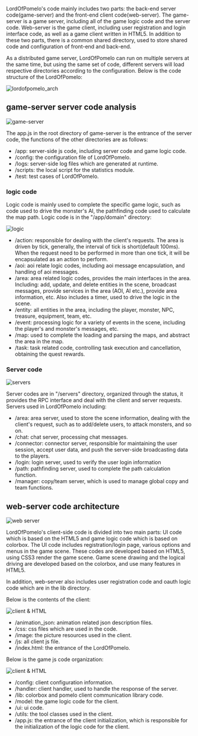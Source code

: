  
LordOfPomelo's code mainly includes two parts: the back-end server code(game-server) and the front-end client code(web-server). The game-server is a game server, including all of the game logic code and the server code. Web-server is the game client, including user registration and login interface code, as well as a game client written in HTML5. In addition to these two parts, there is a common shared directory, used to store shared code and configuration of front-end and back-end.
 
As a distributed game server, LordOfPomelo can run on multiple servers at the same time, but using the same set of code, different servers will load respective directories according to the configuration. Below is the code structure of the LordOfPomelo: 
 
![lordofpomelo_arch](http://pomelo.netease.com/resource/documentImage/lordofpomelo/code/LOP_arch.png) 
 
## game-server server code analysis 
 
![game-server](http://pomelo.netease.com/resource/documentImage/lordofpomelo/code/game-server.png) 
 
The app.js in the root directory of game-server is the entrance of the server code, the functions of the other directories are as follows: 
* /app: server-side js code, including server code and game logic code. 
* /config: the configuration file of LordOfPomelo. 
* /logs: server-side log files which are generated at runtime.
* /scripts: the local script for the statistics module. 
* /test: test cases of LordOfPomelo.
 
### logic code 
 
Logic code is mainly used to complete the specific game logic, such as code used to drive the monster's AI, the pathfinding code used to calculate the map path. Logic code is in the "/app/domain" directory: 
 
![logic](http://pomelo.netease.com/resource/documentImage/lordofpomelo/code/logic.png) 
 
* /action: responsible for dealing with the client's requests. The area is driven by tick, generally, the interval of tick is short(default 100ms). When the request need to be performed in more than one tick, it will be encapsulated as an action to perform. 
* /aoi: aoi relate logic codes, including aoi message encapsulation, and handling of aoi messages. 
* /area: area related logic codes, provides the main interfaces in the area. Including: add, update, and delete entities in the scene, broadcast messages, provide services in the area (AOI, AI etc.), provide area information, etc. Also includes a timer, used to drive the logic in the scene. 
* /entity: all entities in the area, including the player, monster, NPC, treasure, equipment, team, etc. 
* /event: processing logic for a variety of events in the scene, including the player's and monster's messages, etc. 
* /map: used to complete the loading and parsing the maps, and abstract the area in the map. 
* /task: task related code, controlling task execution and cancellation, obtaining the quest rewards. 
 
### Server code
 
![servers](http://pomelo.netease.com/resource/documentImage/lordofpomelo/code/servers.png) 
 
Server codes are in "/servers" directory, organized through the status, it provides the RPC interface and deal with the client and server requests. Servers used in LordOfPomelo including: 
* /area: area server, used to store the scene information, dealing with the client's request, such as to add/delete users, to attack monsters, and so on. 
* /chat: chat server, processing chat messages.
* /connector: connector server, responsible for maintaining the user session, accept user data, and push the server-side broadcasting data to the players. 
* /login: login server, used to verify the user login information
* /path: pathfinding server, used to complete the path calculation function. 
* /manager: copy/team server, which is used to manage global copy and team functions. 
 
## web-server code architecture 
 
![web server](http://pomelo.netease.com/resource/documentImage/lordofpomelo/code/web_server.png) 
 
LordOfPomelo's client-side code is divided into two main parts: UI code which is based on the HTML5 and game logic code which is based on colorbox. The UI code includes registration/login page, various options and menus in the game scene. These codes are developed based on HTML5, using CSS3 render the game scene. Game scene drawing and the logical driving are developed based on the colorbox, and use many features in HTML5. 
 
In addition, web-server also includes user registration code and oauth logic code which are in the lib directory. 
 
Below is the contents of the client:
 
![client & HTML](http://pomelo.netease.com/resource/documentImage/lordofpomelo/code/client_html.png) 
 
* /animation_json: animation related json description files. 
* /css: css files which are used in the code. 
* /image: the picture resources used in the client. 
* /js: all client js file. 
* /index.html: the entrance of the LordOfPomelo. 
 
Below is the game js code organization: 
 
![client & HTML](http://pomelo.netease.com/resource/documentImage/lordofpomelo/code/game_client.png) 
 
* /config: client configuration information. 
* /handler: client handler, used to handle the response of the server. 
* /lib: colorbox and pomelo client communication library code. 
* /model: the game logic code for the client. 
* /ui: ui code. 
* /utils: the tool classes used in the client. 
* /app.js: the entrance of the client initialization, which is responsible for the initialization of the logic code for the client. 

